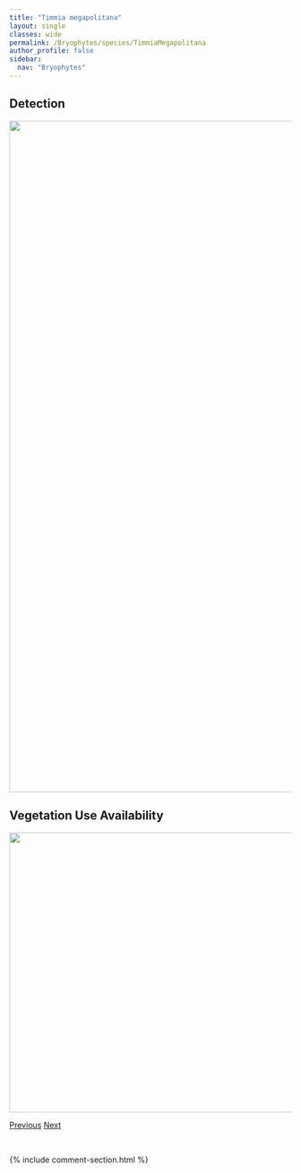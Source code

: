 ```yaml
---
title: "Timmia megapolitana"
layout: single
classes: wide
permalink: /Bryophytes/species/TimmiaMegapolitana
author_profile: false
sidebar:
  nav: "Bryophytes"
---
```


<h2>Detection</h2>

<a href="https://drive.google.com/uc?export=view&id=1Mm7BuRtfhw7bjllbfQa8G9f-uqTllV3e">
<img src="https://drive.google.com/uc?export=view&id=1Mm7BuRtfhw7bjllbfQa8G9f-uqTllV3e" height = "1200" width = "800">
</a>


<h2>Vegetation Use Availability</h2>

<a href="https://drive.google.com/uc?export=view&id=1h4v4KmrNie1aq4oygiExi79cB_qeGxZ9">
<img src="https://drive.google.com/uc?export=view&id=1h4v4KmrNie1aq4oygiExi79cB_qeGxZ9" height = "500" width = "1000">
</a>


<a href="/DevelopmentWebsite/Bryophytes/species/TimmiaAustriaca" class="pagination--pager" title="Timmia austriaca">Previous</a> <a href="/DevelopmentWebsite/Bryophytes/species/TomentypnumFalcifolium" class="pagination--pager" title="Tomentypnum falcifolium">Next</a>

<p>&nbsp;</p>

{% include comment-section.html %}
